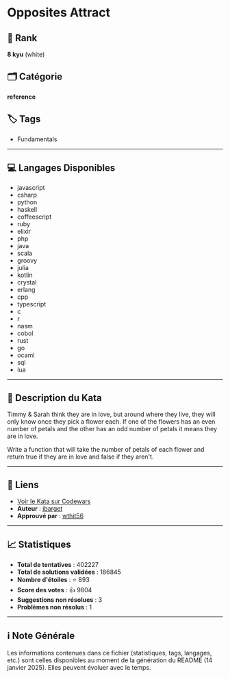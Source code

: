 # Opposites Attract

## 🏅 Rank
**8 kyu** (white)

## 🗂️ Catégorie
**reference**

## 🏷️ Tags
- Fundamentals

---

## 💻 Langages Disponibles
- javascript
- csharp
- python
- haskell
- coffeescript
- ruby
- elixir
- php
- java
- scala
- groovy
- julia
- kotlin
- crystal
- erlang
- cpp
- typescript
- c
- r
- nasm
- cobol
- rust
- go
- ocaml
- sql
- lua

---

## 📜 Description du Kata

Timmy & Sarah think they are in love, but around where they live, they will only know once they pick a flower each. If one of the flowers has an even number of petals and the other has an odd number of petals it means they are in love. 

Write a function that will take the number of petals of each flower and return true if they are in love and false if they aren't.

---

## 🔗 Liens
- [Voir le Kata sur Codewars](https://www.codewars.com/kata/555086d53eac039a2a000083)
- **Auteur** : [jbarget](https://www.codewars.com/users/jbarget)
- **Approuvé par** : [wthit56](https://www.codewars.com/users/wthit56)

---

## 📈 Statistiques
- **Total de tentatives** : 402227
- **Total de solutions validées** : 186845
- **Nombre d'étoiles** : ⭐ 893
- **Score des votes** : 👍 9804
- **Suggestions non résolues** : 3
- **Problèmes non résolus** : 1

---

## ℹ️ Note Générale
Les informations contenues dans ce fichier (statistiques, tags, langages, etc.) sont celles disponibles au moment de la génération du README (14 janvier 2025). Elles peuvent évoluer avec le temps.
